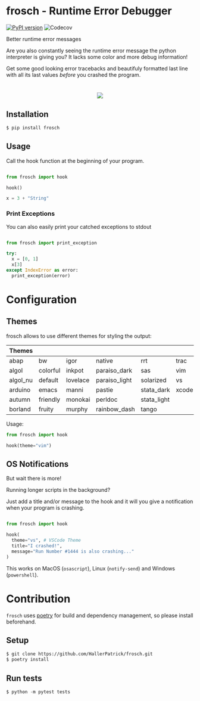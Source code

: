# frosch - Runtime Error Debugger

[![PyPI version](https://badge.fury.io/py/frosch.svg)](https://badge.fury.io/py/frosch)
![Codecov](https://img.shields.io/codecov/c/github/HallerPatrick/frosch)

Better runtime error messages

Are you also constantly seeing the runtime error message the
python interpreter is giving you?
It lacks some color and more debug information!


Get some good looking error tracebacks and beautifuly formatted
last line with all its last values *before* you crashed the program.

<h1 align="center" style="padding-left: 20px; padding-right: 20px">
  <img src="resources/showcase.png">
</h1>


## Installation

```bash
$ pip install frosch
```

## Usage

Call the hook function at the beginning of your program.

```python

from frosch import hook

hook()

x = 3 + "String"

```

### Print Exceptions

You can also easily print your catched exceptions to stdout

```python

from frosch import print_exception

try:
  x = [0, 1]
  x[3]
except IndexError as error:
  print_exception(error)

```


# Configuration

## Themes

frosch allows to use different themes for styling the output:

| Themes   |          |          |               |             |      |
|----------|----------|----------|---------------|-------------|------|
| abap     | bw       | igor     | native        | rrt         | trac |
| algol    | colorful | inkpot   | paraiso_dark  | sas         | vim  |
| algol_nu | default  | lovelace | paraiso_light | solarized   | vs   |
| arduino  | emacs    | manni    | pastie        | stata_dark  | xcode |
| autumn   | friendly | monokai  | perldoc       | stata_light |      |
| borland  | fruity   | murphy   | rainbow_dash  | tango       |      |

Usage:

```python
from frosch import hook

hook(theme="vim")
````

## OS Notifications

But wait there is more!

Running longer scripts in the background?

Just add a title and/or message to the hook and it will you give a notification when your program 
is crashing.


```python

from frosch import hook

hook(
  theme="vs", # VSCode Theme
  title="I crashed!",
  message="Run Number #1444 is also crashing..."
)
```

This works on MacOS (`osascript`), Linux (`notify-send`) and Windows (`powershell`). 



# Contribution

`frosch` uses [poetry](https://github.com/python-poetry/poetry) for build and dependency
management, so please install beforehand.

## Setup

```bash
$ git clone https://github.com/HallerPatrick/frosch.git
$ poetry install
```

## Run tests

```python
$ python -m pytest tests
```
